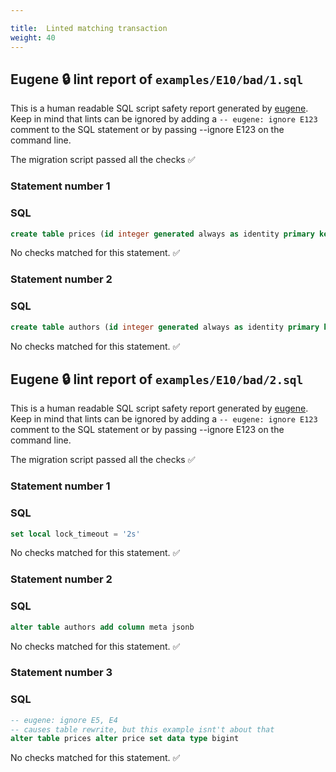 ```yaml
---

title:  Linted matching transaction
weight: 40
---
```




## Eugene 🔒 lint report of `examples/E10/bad/1.sql`

This is a human readable SQL script safety report generated by [eugene](https://github.com/kaaveland/eugene). Keep in mind that lints can be ignored by adding a `-- eugene: ignore E123` comment to the SQL statement or by passing --ignore E123 on the command line.

The migration script passed all the checks ✅

### Statement number 1

### SQL

```sql
create table prices (id integer generated always as identity primary key, price int not null)
```

No checks matched for this statement. ✅

### Statement number 2

### SQL

```sql
create table authors (id integer generated always as identity primary key, name text not null)
```

No checks matched for this statement. ✅


## Eugene 🔒 lint report of `examples/E10/bad/2.sql`

This is a human readable SQL script safety report generated by [eugene](https://github.com/kaaveland/eugene). Keep in mind that lints can be ignored by adding a `-- eugene: ignore E123` comment to the SQL statement or by passing --ignore E123 on the command line.

The migration script passed all the checks ✅

### Statement number 1

### SQL

```sql
set local lock_timeout = '2s'
```

No checks matched for this statement. ✅

### Statement number 2

### SQL

```sql
alter table authors add column meta jsonb
```

No checks matched for this statement. ✅

### Statement number 3

### SQL

```sql
-- eugene: ignore E5, E4
-- causes table rewrite, but this example isnt't about that
alter table prices alter price set data type bigint
```

No checks matched for this statement. ✅

